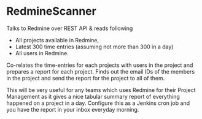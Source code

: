 # RedmineScanner
Talks to Redmine over REST API & reads following 
* All projects available in Redmine, 
* Latest 300 time entries (assuming not more than 300 in a day) 
* All users in Redmine. 

Co-relates the time-entries for each projects with users in the project and prepares a report for each project. 
Finds out the email IDs of the members in the project and send the report for the project to all of them. 

This will be very useful for any teams which uses Redmine for their Project Management as it gives a nice tabular summary report of everything happened on a project in a day. Configure this as a Jenkins cron job and you have the report in your inbox everyday morning. 
